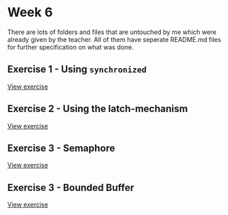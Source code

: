 # Week 6

There are lots of folders and files that are untouched by me which were already given by the teacher. All of them have seperate README.md files for further specification on what was done.

## Exercise 1 - Using `synchronized`

[View exercise](n2/waitpool/)

## Exercise 2 - Using the latch-mechanism

[View exercise](n2/latch/)

## Exercise 3 - Semaphore

[View exercise](n2/signal/)

## Exercise 3 - Bounded Buffer

[View exercise](n2/buffer/)